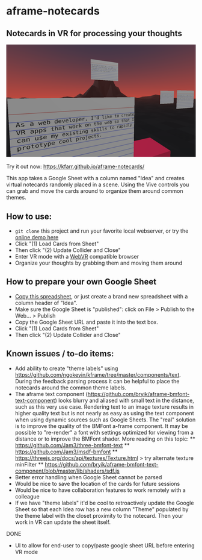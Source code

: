 # aframe-notecards
## Notecards in VR for processing your thoughts

<p align="center">
  <img src="./images/screencap-vr-notecards.png"/>
</p>

Try it out now: https://kfarr.github.io/aframe-notecards/

This app takes a Google Sheet with a column named "Idea" and creates virtual notecards randomly placed in a scene. Using the Vive controls you can grab and move the cards around to organize them around common themes.

## How to use:
* `git clone` this project and run your favorite local webserver, or try the [online demo here](http://kfarr.github.io/aframe-notecards/)
* Click "(1) Load Cards from Sheet"
* Then click "(2) Update Collider and Close"
* Enter VR mode with a [WebVR](http://webvr.info) compatible browser
* Organize your thoughts by grabbing them and moving them around

## How to prepare your own Google Sheet
* [Copy this spreadsheet](https://docs.google.com/spreadsheets/d/1FdjSF9zsBiOJYf40hqDXRfEbqZ7nveMP0t6nN86rLNU/edit?usp=sharing), or just create a brand new spreadsheet with a column header of "Idea".
* Make sure the Google Sheet is "published": click on File > Publish to the Web... > Publish
* Copy the Google Sheet URL and paste it into the text box.
* Click "(1) Load Cards from Sheet"
* Then click "(2) Update Collider and Close"

## Known issues / to-do items:
* Add ability to create "theme labels" using https://github.com/ngokevin/kframe/tree/master/components/text. During the feedback parsing process it can be helpful to place the notecards around the common theme labels.
* The aframe text component (https://github.com/bryik/aframe-bmfont-text-component) looks blurry and aliased with small text in the distance, such as this very use case. Rendering text to an image texture results in higher quality text but is not nearly as easy as using the text component when using dynamic sources such as Google Sheets. The "real" solution is to improve the quality of the BMFont a-frame component. It may be possible to "re-render" a font with settings optimized for viewing from a distance or to improve the BMFont shader. More reading on this topic: ** https://github.com/Jam3/three-bmfont-text
** https://github.com/Jam3/msdf-bmfont
** https://threejs.org/docs/api/textures/Texture.html > try alternate texture minFilter
** https://github.com/bryik/aframe-bmfont-text-component/blob/master/lib/shaders/sdf.js
* Better error handling when Google Sheet cannot be parsed
* Would be nice to save the location of the cards for future sessions
* Would be nice to have collaboration features to work remotely with a colleague
* If we have "theme labels" it'd be cool to retroactively update the Google Sheet so that each Idea row has a new column "Theme" populated by the theme label with the closet proximity to the notecard. Then your work in VR can update the sheet itself.

DONE
* UI to allow for end-user to copy/paste google sheet URL before entering VR mode

